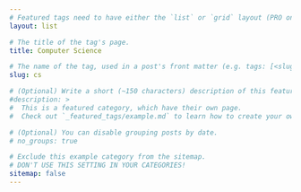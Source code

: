 ```yaml
---
# Featured tags need to have either the `list` or `grid` layout (PRO only).
layout: list

# The title of the tag's page.
title: Computer Science

# The name of the tag, used in a post's front matter (e.g. tags: [<slug>]).
slug: cs

# (Optional) Write a short (~150 characters) description of this featured tag.
#description: >
#  This is a featured category, which have their own page.
#  Check out `_featured_tags/example.md` to learn how to create your own.

# (Optional) You can disable grouping posts by date.
# no_groups: true

# Exclude this example category from the sitemap.
# DON'T USE THIS SETTING IN YOUR CATEGORIES!
sitemap: false
---
```

